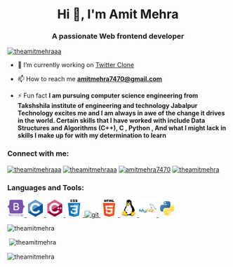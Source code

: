 <h1 align="center">Hi 👋, I'm Amit Mehra</h1>
<h3 align="center">A passionate Web frontend developer</h3>

<p align="left"> <a href="https://twitter.com/theamitmehraaa" target="blank"><img src="https://img.shields.io/twitter/follow/theamitmehraaa?logo=twitter&style=for-the-badge" alt="theamitmehraaa" /></a> </p>

- 🔭 I’m currently working on [Twitter Clone](https://github.com/theamitmehra/twitter-clone.git)

- 📫 How to reach me **amitmehra7470@gmail.com**

- ⚡ Fun fact **I am pursuing computer science engineering from Takshshila institute of engineering and technology Jabalpur Technology excites me and I am always in awe of the change it drives in the world. Certain skills that I have worked with include Data Structures and Algorithms (C++), C , Python , And what I might lack in skills I make up for with my determination to learn**

<h3 align="left">Connect with me:</h3>
<p align="left">
<a href="https://twitter.com/theamitmehraaa" target="blank"><img align="center" src="https://raw.githubusercontent.com/rahuldkjain/github-profile-readme-generator/master/src/images/icons/Social/twitter.svg" alt="theamitmehraaa" height="30" width="40" /></a>
<a href="https://instagram.com/theamitmehraaa" target="blank"><img align="center" src="https://raw.githubusercontent.com/rahuldkjain/github-profile-readme-generator/master/src/images/icons/Social/instagram.svg" alt="theamitmehraaa" height="30" width="40" /></a>
<a href="https://www.hackerrank.com/amitmehra7470" target="blank"><img align="center" src="https://raw.githubusercontent.com/rahuldkjain/github-profile-readme-generator/master/src/images/icons/Social/hackerrank.svg" alt="amitmehra7470" height="30" width="40" /></a>
<a href="https://www.leetcode.com/theamitmehra" target="blank"><img align="center" src="https://raw.githubusercontent.com/rahuldkjain/github-profile-readme-generator/master/src/images/icons/Social/leet-code.svg" alt="theamitmehra" height="30" width="40" /></a>
</p>

<h3 align="left">Languages and Tools:</h3>
<p align="left"> <a href="https://getbootstrap.com" target="_blank" rel="noreferrer"> <img src="https://raw.githubusercontent.com/devicons/devicon/master/icons/bootstrap/bootstrap-plain-wordmark.svg" alt="bootstrap" width="40" height="40"/> </a> <a href="https://www.cprogramming.com/" target="_blank" rel="noreferrer"> <img src="https://raw.githubusercontent.com/devicons/devicon/master/icons/c/c-original.svg" alt="c" width="40" height="40"/> </a> <a href="https://www.w3schools.com/cpp/" target="_blank" rel="noreferrer"> <img src="https://raw.githubusercontent.com/devicons/devicon/master/icons/cplusplus/cplusplus-original.svg" alt="cplusplus" width="40" height="40"/> </a> <a href="https://www.w3schools.com/css/" target="_blank" rel="noreferrer"> <img src="https://raw.githubusercontent.com/devicons/devicon/master/icons/css3/css3-original-wordmark.svg" alt="css3" width="40" height="40"/> </a> <a href="https://git-scm.com/" target="_blank" rel="noreferrer"> <img src="https://www.vectorlogo.zone/logos/git-scm/git-scm-icon.svg" alt="git" width="40" height="40"/> </a> <a href="https://www.w3.org/html/" target="_blank" rel="noreferrer"> <img src="https://raw.githubusercontent.com/devicons/devicon/master/icons/html5/html5-original-wordmark.svg" alt="html5" width="40" height="40"/> </a> <a href="https://www.linux.org/" target="_blank" rel="noreferrer"> <img src="https://raw.githubusercontent.com/devicons/devicon/master/icons/linux/linux-original.svg" alt="linux" width="40" height="40"/> </a> <a href="https://www.mysql.com/" target="_blank" rel="noreferrer"> <img src="https://raw.githubusercontent.com/devicons/devicon/master/icons/mysql/mysql-original-wordmark.svg" alt="mysql" width="40" height="40"/> </a> <a href="https://www.python.org" target="_blank" rel="noreferrer"> <img src="https://raw.githubusercontent.com/devicons/devicon/master/icons/python/python-original.svg" alt="python" width="40" height="40"/> </a> </p>

<p><img align="left" src="https://github-readme-stats.vercel.app/api/top-langs?username=theamitmehra&show_icons=true&locale=en&layout=compact" alt="theamitmehra" /></p>
<br>

<p>&nbsp;<img align="center" src="https://github-readme-stats.vercel.app/api?username=theamitmehra&show_icons=true&locale=en" alt="theamitmehra" /></p>

<p><img align="center" src="https://github-readme-streak-stats.herokuapp.com/?user=theamitmehra&" alt="theamitmehra" /></p>
